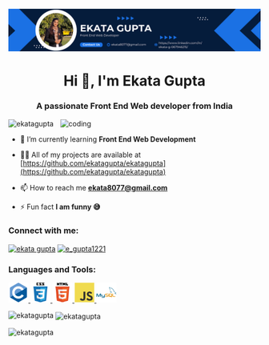 ![logo](https://github.com/ekatagupta/ekatagupta/blob/main/Blue%20White%20Modern%20Professional%20Business%20Development%20LinkedIn%20Banner.png)
<h1 align="center">Hi 👋, I'm Ekata Gupta</h1>
<h3 align="center">A passionate Front End Web developer from India</h3>

<img align="right" alt="coding" width="400" src="https://camo.githubusercontent.com/f8561052d5519d5b219d3d02cdf56d0969d2cdab435e6739ba6b7cb26866f5fe/68747470733a2f2f6d69722d73332d63646e2d63662e626568616e63652e6e65742f70726f6a6563745f6d6f64756c65732f646973702f3630313031343131363737303437352e363036386265666634363430612e676966">

<p align="left"> <img src="https://komarev.com/ghpvc/?username=ekatagupta&label=Profile%20views&color=0e75b6&style=flat" alt="ekatagupta" /> </p>

- 🌱 I’m currently learning **Front End Web Development**

- 👨‍💻 All of my projects are available at [https://github.com/ekatagupta/ekatagupta](https://github.com/ekatagupta/ekatagupta)

- 📫 How to reach me **ekata8077@gmail.com**

- ⚡ Fun fact **I am funny 😅**

<h3 align="left">Connect with me:</h3>
<p align="left">
<a href="https://www.linkedin.com/in/ekata-g-067946215/" target="blank"><img align="center" src="https://raw.githubusercontent.com/rahuldkjain/github-profile-readme-generator/master/src/images/icons/Social/linked-in-alt.svg" alt="ekata gupta" height="30" width="40" /></a>
<a href="https://instagram.com/e_gupta1221" target="blank"><img align="center" src="https://raw.githubusercontent.com/rahuldkjain/github-profile-readme-generator/master/src/images/icons/Social/instagram.svg" alt="e_gupta1221" height="30" width="40" /></a>
</p>

<h3 align="left">Languages and Tools:</h3>
<p align="left"> <a href="https://www.cprogramming.com/" target="_blank" rel="noreferrer"> <img src="https://raw.githubusercontent.com/devicons/devicon/master/icons/c/c-original.svg" alt="c" width="40" height="40"/> </a> <a href="https://www.w3schools.com/css/" target="_blank" rel="noreferrer"> <img src="https://raw.githubusercontent.com/devicons/devicon/master/icons/css3/css3-original-wordmark.svg" alt="css3" width="40" height="40"/> </a> <a href="https://www.w3.org/html/" target="_blank" rel="noreferrer"> <img src="https://raw.githubusercontent.com/devicons/devicon/master/icons/html5/html5-original-wordmark.svg" alt="html5" width="40" height="40"/> </a> <a href="https://developer.mozilla.org/en-US/docs/Web/JavaScript" target="_blank" rel="noreferrer"> <img src="https://raw.githubusercontent.com/devicons/devicon/master/icons/javascript/javascript-original.svg" alt="javascript" width="40" height="40"/> </a> <a href="https://www.mysql.com/" target="_blank" rel="noreferrer"> <img src="https://raw.githubusercontent.com/devicons/devicon/master/icons/mysql/mysql-original-wordmark.svg" alt="mysql" width="40" height="40"/> </a> </p>

<p><img align="left" src="https://github-readme-stats.vercel.app/api/top-langs?username=ekatagupta&show_icons=true&locale=en&layout=compact" alt="ekatagupta" /></p>

<p>&nbsp;<img align="center" src="https://github-readme-stats.vercel.app/api?username=ekatagupta&show_icons=true&locale=en" alt="ekatagupta" /></p>

<p><img align="center" src="https://github-readme-streak-stats.herokuapp.com/?user=ekatagupta&" alt="ekatagupta" /></p>
